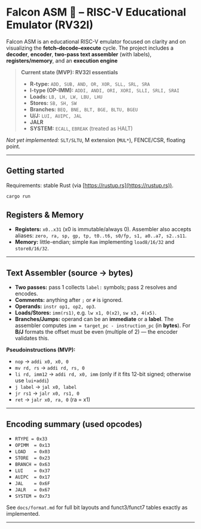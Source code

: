 # Falcon ASM 🦅 – RISC-V Educational Emulator (RV32I)

Falcon ASM is an educational RISC-V emulator focused on clarity and on visualizing the **fetch–decode–execute** cycle.
The project includes a **decoder**, **encoder**, **two-pass text assembler** (with labels), **registers/memory**, and an **execution engine**

> **Current state (MVP): RV32I essentials**
>
> * **R-type:** `ADD, SUB, AND, OR, XOR, SLL, SRL, SRA`
> * **I-type (OP-IMM):** `ADDI, ANDI, ORI, XORI, SLLI, SRLI, SRAI`
> * **Loads:** `LB, LH, LW, LBU, LHU`
> * **Stores:** `SB, SH, SW`
> * **Branches:** `BEQ, BNE, BLT, BGE, BLTU, BGEU`
> * **U/J:** `LUI, AUIPC, JAL`
> * **JALR**
> * **SYSTEM:** `ECALL`, `EBREAK` (treated as HALT)

*Not yet implemented:* `SLT/SLTU`, M extension (`MUL*`), FENCE/CSR, floating point.

---
## Getting started

Requirements: stable Rust (via [https://rustup.rs](https://rustup.rs)).

```bash
cargo run
```

## Registers & Memory

* **Registers:** `x0..x31` (x0 is immutable/always 0). Assembler also accepts aliases:
  `zero, ra, sp, gp, tp, t0..t6, s0/fp, s1, a0..a7, s2..s11`.
* **Memory:** little-endian; simple `Ram` implementing `load8/16/32` and `store8/16/32`.

---

## Text Assembler (source → bytes)

* **Two passes:** pass 1 collects `label:` symbols; pass 2 resolves and encodes.
* **Comments:** anything after `;` or `#` is ignored.
* **Operands:** `instr op1, op2, op3`.
* **Loads/Stores:** `imm(rs1)`, e.g. `lw x1, 0(x2)`, `sw x3, 4(x5)`.
* **Branches/Jumps:** operand can be an **immediate** or a **label**.
  The assembler computes `imm = target_pc - instruction_pc` (in **bytes**).
  For **B/J** formats the offset must be even (multiple of 2) — the encoder validates this.

**Pseudoinstructions (MVP):**

* `nop` → `addi x0, x0, 0`
* `mv rd, rs` → `addi rd, rs, 0`
* `li rd, imm12` → `addi rd, x0, imm` (only if it fits 12-bit signed; otherwise use `lui+addi`)
* `j label` → `jal x0, label`
* `jr rs1` → `jalr x0, rs1, 0`
* `ret` → `jalr x0, ra, 0` (ra = x1)

---

## Encoding summary (used opcodes)

* `RTYPE = 0x33`
* `OPIMM  = 0x13`
* `LOAD   = 0x03`
* `STORE  = 0x23`
* `BRANCH = 0x63`
* `LUI    = 0x37`
* `AUIPC  = 0x17`
* `JAL    = 0x6F`
* `JALR   = 0x67`
* `SYSTEM = 0x73`

See `docs/format.md` for full bit layouts and funct3/funct7 tables exactly as implemented.

---

